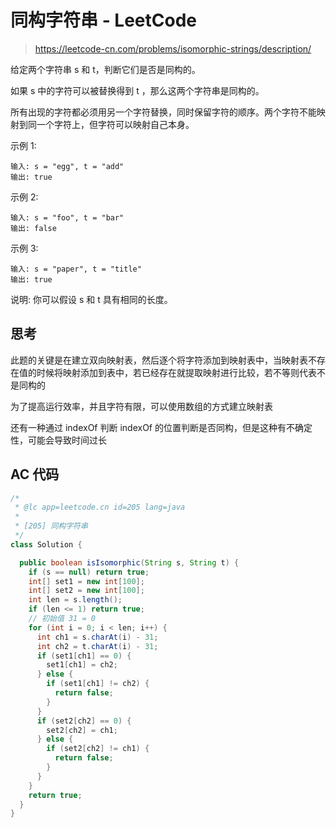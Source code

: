# 同构字符串 - LeetCode

> https://leetcode-cn.com/problems/isomorphic-strings/description/

给定两个字符串 s 和 t，判断它们是否是同构的。

如果 s 中的字符可以被替换得到 t ，那么这两个字符串是同构的。

所有出现的字符都必须用另一个字符替换，同时保留字符的顺序。两个字符不能映射到同一个字符上，但字符可以映射自己本身。

示例 1:

```
输入: s = "egg", t = "add"
输出: true
```

示例 2:

```
输入: s = "foo", t = "bar"
输出: false
```

示例 3:

```
输入: s = "paper", t = "title"
输出: true
```

说明:
你可以假设 s 和 t 具有相同的长度。

## 思考

此题的关键是在建立双向映射表，然后逐个将字符添加到映射表中，当映射表不存在值的时候将映射添加到表中，若已经存在就提取映射进行比较，若不等则代表不是同构的

为了提高运行效率，并且字符有限，可以使用数组的方式建立映射表

还有一种通过 indexOf 判断 indexOf 的位置判断是否同构，但是这种有不确定性，可能会导致时间过长

## AC 代码

```java
/*
 * @lc app=leetcode.cn id=205 lang=java
 *
 * [205] 同构字符串
 */
class Solution {

  public boolean isIsomorphic(String s, String t) {
    if (s == null) return true;
    int[] set1 = new int[100];
    int[] set2 = new int[100];
    int len = s.length();
    if (len <= 1) return true;
    // 初始值 31 = 0
    for (int i = 0; i < len; i++) {
      int ch1 = s.charAt(i) - 31;
      int ch2 = t.charAt(i) - 31;
      if (set1[ch1] == 0) {
        set1[ch1] = ch2;
      } else {
        if (set1[ch1] != ch2) {
          return false;
        }
      }
      if (set2[ch2] == 0) {
        set2[ch2] = ch1;
      } else {
        if (set2[ch2] != ch1) {
          return false;
        }
      }
    }
    return true;
  }
}

```
